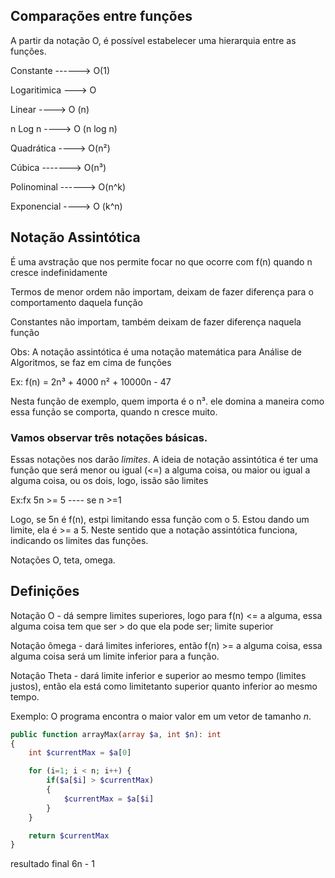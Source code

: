 ## Comparações entre funções

A partir da notação O, é possível estabelecer uma hierarquia entre as funções.

Constante ------> O(1) 

Logaritimica ---> O

Linear ----> O (n)

n Log n ----> O (n log n)

Quadrática ----> O(n²)

Cúbica -------> O(n³)

Polinominal ------> O(n^k)

Exponencial ----> O (k^n)

## Notação Assintótica

É uma avstração que nos permite focar no que ocorre com f(n) quando n cresce indefinidamente

Termos de menor ordem não importam, deixam de fazer diferença para o comportamento daquela função

Constantes não importam, também deixam de fazer diferença naquela função

Obs: A notação assintótica é uma notação matemática para Análise de Algoritmos, se faz em cima de funções

Ex: f(n) = 2n³ + 4000 n² + 10000n - 47

Nesta função de exemplo, quem importa é o n³. ele domina a maneira como essa função se comporta, quando n cresce muito.


### Vamos observar três notações básicas. 

Essas notações nos darão _limites_. A ideia de notação assintótica é ter uma função que será menor ou igual (<=) a alguma coisa, ou maior ou igual a alguma coisa, ou os dois, logo, issão são limites

Ex:fx 5n >= 5 ---- se n >=1 


Logo, se 5n é f(n), estpi limitando essa função com o 5. Estou dando um limite, ela é >= a 5. Neste sentido que a notação assintótica funciona, indicando os limites das funções. 

Notações O, teta, omega. 

## Definições

Notação O - dá sempre limites superiores, logo para f(n) <= a alguma, essa alguma coisa tem que ser > do que ela pode ser; limite superior


Notação ômega - dará limites inferiores, então f(n) >= a alguma coisa, essa alguma coisa será um limite inferior para a função. 


Notação Theta - dará limite inferior e superior ao mesmo tempo (limites justos), então ela está como limitetanto superior quanto inferior ao mesmo tempo. 

Exemplo: O programa encontra o maior valor em um vetor de tamanho *n*. 


```php
public function arrayMax(array $a, int $n): int
{
    int $currentMax = $a[0]

    for (i=1; i < n; i++) {
        if($a[$i] > $currentMax)
        {
            $currentMax = $a[$i]
        }
    }

    return $currentMax
}
```

resultado final 6n - 1